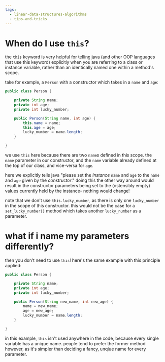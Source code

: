 ```yaml
---
tags:
  - linear-data-structures-algorithms
  - tips-and-tricks
---
```

# When do I use `this`?

the `this` keyword is very helpful for telling java (and other OOP languages that use this keyword) explicitly when you are referring to a class or instance variable, rather than an identically named one within a method's scope.

take for example, a `Person` with a constructor which takes in a `name` and `age`:

```java
public class Person {

	private String name;
	private int age;
	private int lucky_number;

	public Person(String name, int age) {
		this.name = name;
		this.age = age;
		lucky_number = name.length;
	}

}
```

we use `this` here because there are two `name`s defined in this scope. the `name` parameter in our constructor, and the `name` variable already defined at the top of our class, and vice-versa for `age`.

here we explicitly tells java "please set the *instance* `name` and `age` to the `name` and `age` given by the *constructor*." doing this the other way around would result in the constructor parameters being set to the (ostensibly empty) values currently held by the instance- nothing would change!

note that we don't use `this.lucky_number`, as there is only one `lucky_number` in the scope of this constructor. this would not be the case for a `set_lucky_number()` method which takes another `lucky_number` as a parameter.

# what if i name my parameters differently?

then you don't need to use `this`! here's the same example with this principle applied:

```java
public class Person {

	private String name;
	private int age;
	private int lucky_number;

	public Person(String new_name, int new_age) {
		name = new_name;
		age = new_age;
		lucky_number = name.length;
	}

}
```

in this example, `this` isn't used anywhere in the code, because every single variable has a unique name. people tend to prefer the former method however, as it's simpler than deciding a fancy, unqiue name for every parameter.